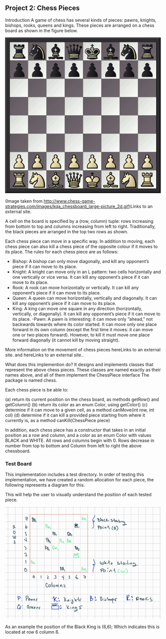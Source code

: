 ## Project 2: Chess Pieces
 

Introduction
A game of chess has several kinds of pieces: pawns, knights, bishops, rooks, queens and kings. 
These pieces are arranged on a chess board as shown in the figure below.

![Chess](res/Chess.png)

(Image taken from http://www.chess-game-strategies.com/images/kqa_chessboard_large-picture_2d.gif)Links to an external site.


A cell on the board is specified by a (row, column) tuple: rows increasing from bottom to top and columns increasing from left to right. 
Traditionally, the black pieces are arranged in the top two rows as shown.

Each chess piece can move in a specific way. In addition to moving, each chess piece can also kill a chess piece of the opposite colour if it moves to its place. The rules for each chess piece are as follows:

- Bishop: A bishop can only move diagonally, and kill any opponent’s piece if it can move to its place.
- Knight: A knight can move only in an L pattern: two cells horizontally and one vertically or vice versa. It can kill any opponent’s piece if it can move to its place.
- Rook: A rook can move horizontally or vertically. It can kill any opponent’s piece if it can move to its place.
- Queen: A queen can move horizontally, vertically and diagonally. It can kill any opponent’s piece if it can move to its place.
- King: A king can move one square in any direction (horizontally, vertically, or diagonally). It can kill any opponent’s piece if it can move to its place.
-Pawn: A pawn is interesting: it can move only “ahead,” not backwards towards where its color started. It can move only one place forward in its own column (except the first time it moves: it can move one or two places forward). However, to kill it must move one place forward diagonally (it cannot kill by moving straight).
 

More information on the movement of chess pieces hereLinks to an external site. and hereLinks to an external site..

 

What does this implemention do?
It designs and implements classes that represent the above chess pieces. 
These classes are named exactly as their names above, and all of them implement the ChessPiece interface
The package is named chess.


Each chess piece is be able to:

(a) return its current position on the chess board, as methods getRow() and getColumn() 
(b) return its color as an enum Color, using getColor()
(c) determine if it can move to a given cell, as a method canMove(int row, int col)
(d) determine if it can kill a provided piece starting from where it currently is, as a method canKill(ChessPiece piece)

In addition, each chess piece has a constructor that takes in an initial position as a row and column, and a color as an enum Color with values BLACK and WHITE. 
All rows and columns begin with 0. Rows decrease in number from top to bottom and Column from left to right the above chessboard.


### Test Board

This implementation includes a test directory. In order of testing this implementation, we have created a random allocation for each piece, the following
represents a diagram for this. 

This will help the user to visually understand the position of each tested piece. 

![Chess](res/TestAllocation.jpg)

As an example the position of the Black King is (6,6); Which indicates this is located at row 6 column 6. 

